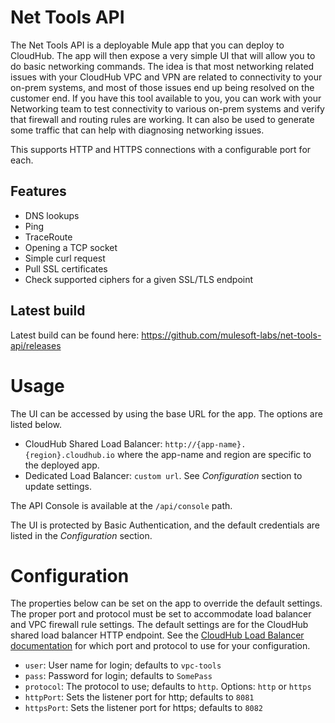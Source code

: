 # Net Tools API

The Net Tools API is a deployable Mule app that you can deploy to CloudHub. The app will then expose a very simple UI that will allow you to do basic networking commands. The idea is that most networking related issues with your CloudHub VPC and VPN are related to connectivity to your on-prem systems, and most of those issues end up being resolved on the customer end. If you have this tool available to you, you can work with your Networking team to test connectivity to various on-prem systems and verify that firewall and routing rules are working.  It can also be used to generate some traffic that can help with diagnosing networking issues.

This supports HTTP and HTTPS connections with a configurable port for each.

## Features

- DNS lookups
- Ping
- TraceRoute
- Opening a TCP socket
- Simple curl request
- Pull SSL certificates
- Check supported ciphers for a given SSL/TLS endpoint

## Latest build

Latest build can be found here: https://github.com/mulesoft-labs/net-tools-api/releases

# Usage

The UI can be accessed by using the base URL for the app.  The options are listed below.

- CloudHub Shared Load Balancer: `http://{app-name}.{region}.cloudhub.io` where the app-name and region are specific to the deployed app.
- Dedicated Load Balancer: `custom url`.  See *Configuration* section to update settings.

The API Console is available at the `/api/console` path.

The UI is protected by Basic Authentication, and the default credentials are listed in the *Configuration* section.

# Configuration
The properties below can be set on the app to override the default settings.  The proper port and protocol must be set to accommodate load balancer and VPC firewall rule settings.  The default settings are for the CloudHub shared load balancer HTTP endpoint.  See the [CloudHub Load Balancer documentation](https://docs.mulesoft.com/runtime-manager/lb-architecture) for which port and protocol to use for your configuration.

- `user`: User name for login; defaults to `vpc-tools`
- `pass`: Password for login; defaults to `SomePass`
- `protocol`: The protocol to use; defaults to `http`.  Options: `http` or `https`
- `httpPort`: Sets the listener port for http; defaults to `8081`
- `httpsPort`: Sets the listener port for https; defaults to `8082`
